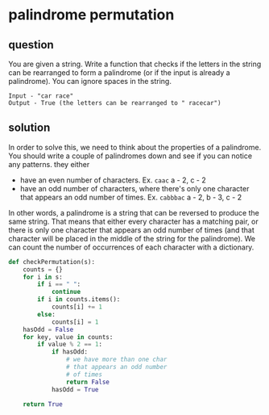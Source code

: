 # palindrome permutation

## question
You are given a string. Write a function that checks if the letters in the string can be rearranged to form a palindrome (or if the input is already a palindrome). You can ignore spaces in the string.
```
Input - "car race"
Output - True (the letters can be rearranged to " racecar")
```

## solution
In order to solve this, we need to think about the properties of a palindrome. You should write a couple of palindromes down and see if you can notice any patterns. they either
- have an even number of characters. Ex. ``caac`` a - 2, c - 2
- have an odd number of characters, where there's only one character that appears an odd number of times. Ex. ``cabbbac`` a - 2, b - 3, c - 2

In other words, a palindrome is a string that can be reversed to produce the same string. That means that either every character has a matching pair, or there is only one character that appears an odd number of times (and that character will be placed in the middle of the string for the palindrome).
We can count the number of occurrences of each character with a dictionary.
```python
def checkPermutation(s):
    counts = {}
    for i in s:
        if i == " ":
            continue
        if i in counts.items():
            counts[i] += 1
        else:
            counts[i] = 1
    hasOdd = False
    for key, value in counts:
        if value % 2 == 1:
            if hasOdd:
                # we have more than one char
                # that appears an odd number
                # of times
                return False
            hasOdd = True

    return True
```
